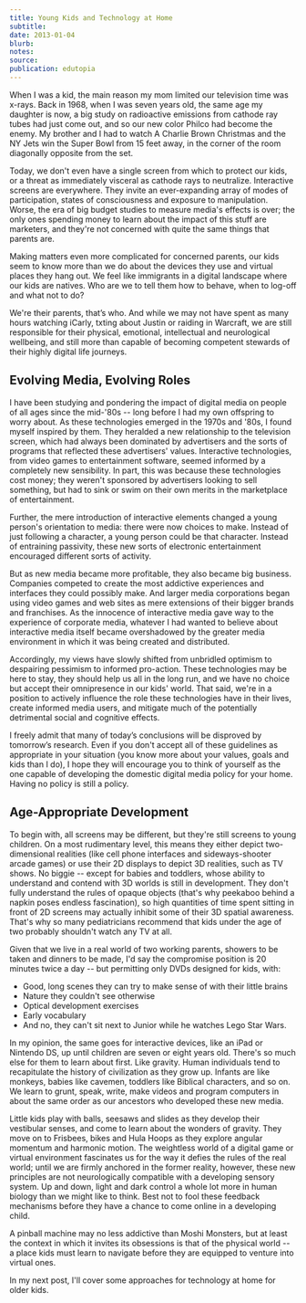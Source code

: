```yaml
---
title: Young Kids and Technology at Home
subtitle:
date: 2013-01-04
blurb:
notes:
source:
publication: edutopia
---
```


When I was a kid, the main reason my mom limited our television time was x-rays. Back in 1968, when I was seven years old, the same age my daughter is now, a big study on radioactive emissions from cathode ray tubes had just come out, and so our new color Philco had become the enemy. My brother and I had to watch A Charlie Brown Christmas and the NY Jets win the Super Bowl from 15 feet away, in the corner of the room diagonally opposite from the set.

Today, we don't even have a single screen from which to protect our kids, or a threat as immediately visceral as cathode rays to neutralize. Interactive screens are everywhere. They invite an ever-expanding array of modes of participation, states of consciousness and exposure to manipulation. Worse, the era of big budget studies to measure media's effects is over; the only ones spending money to learn about the impact of this stuff are marketers, and they're not concerned with quite the same things that parents are.

Making matters even more complicated for concerned parents, our kids seem to know more than we do about the devices they use and virtual places they hang out. We feel like immigrants in a digital landscape where our kids are natives. Who are we to tell them how to behave, when to log-off and what not to do?

We're their parents, that’s who. And while we may not have spent as many hours watching iCarly, txting about Justin or raiding in Warcraft, we are still responsible for their physical, emotional, intellectual and neurological wellbeing, and still more than capable of becoming competent stewards of their highly digital life journeys.

## Evolving Media, Evolving Roles

I have been studying and pondering the impact of digital media on people of all ages since the mid-'80s -- long before I had my own offspring to worry about. As these technologies emerged in the 1970s and '80s, I found myself inspired by them. They heralded a new relationship to the television screen, which had always been dominated by advertisers and the sorts of programs that reflected these advertisers' values. Interactive technologies, from video games to entertainment software, seemed informed by a completely new sensibility. In part, this was because these technologies cost money; they weren't sponsored by advertisers looking to sell something, but had to sink or swim on their own merits in the marketplace of entertainment.

Further, the mere introduction of interactive elements changed a young person's orientation to media: there were now choices to make. Instead of just following a character, a young person could be that character. Instead of entraining passivity, these new sorts of electronic entertainment encouraged different sorts of activity.

But as new media became more profitable, they also became big business. Companies competed to create the most addictive experiences and interfaces they could possibly make. And larger media corporations began using video games and web sites as mere extensions of their bigger brands and franchises. As the innocence of interactive media gave way to the experience of corporate media, whatever I had wanted to believe about interactive media itself became overshadowed by the greater media environment in which it was being created and distributed.

Accordingly, my views have slowly shifted from unbridled optimism to despairing pessimism to informed pro-action. These technologies may be here to stay, they should help us all in the long run, and we have no choice but accept their omnipresence in our kids' world. That said, we're in a position to actively influence the role these technologies have in their lives, create informed media users, and mitigate much of the potentially detrimental social and cognitive effects.

I freely admit that many of today’s conclusions will be disproved by tomorrow’s research. Even if you don't accept all of these guidelines as appropriate in your situation (you know more about your values, goals and kids than I do), I hope they will encourage you to think of yourself as the one capable of developing the domestic digital media policy for your home. Having no policy is still a policy.

## Age-Appropriate Development

To begin with, all screens may be different, but they're still screens to young children. On a most rudimentary level, this means they either depict two-dimensional realities (like cell phone interfaces and sideways-shooter arcade games) or use their 2D displays to depict 3D realities, such as TV shows. No biggie -- except for babies and toddlers, whose ability to understand and contend with 3D worlds is still in development. They don't fully understand the rules of opaque objects (that's why peekaboo behind a napkin poses endless fascination), so high quantities of time spent sitting in front of 2D screens may actually inhibit some of their 3D spatial awareness. That's why so many pediatricians recommend that kids under the age of two probably shouldn't watch any TV at all.

Given that we live in a real world of two working parents, showers to be taken and dinners to be made, I'd say the compromise position is 20 minutes twice a day -- but permitting only DVDs designed for kids, with:

- Good, long scenes they can try to make sense of with their little brains
- Nature they couldn't see otherwise
- Optical development exercises
- Early vocabulary
- And no, they can't sit next to Junior while he watches Lego Star Wars.

In my opinion, the same goes for interactive devices, like an iPad or Nintendo DS, up until children are seven or eight years old. There's so much else for them to learn about first. Like gravity. Human individuals tend to recapitulate the history of civilization as they grow up. Infants are like monkeys, babies like cavemen, toddlers like Biblical characters, and so on. We learn to grunt, speak, write, make videos and program computers in about the same order as our ancestors who developed these new media.

Little kids play with balls, seesaws and slides as they develop their vestibular senses, and come to learn about the wonders of gravity. They move on to Frisbees, bikes and Hula Hoops as they explore angular momentum and harmonic motion. The weightless world of a digital game or virtual environment fascinates us for the way it defies the rules of the real world; until we are firmly anchored in the former reality, however, these new principles are not neurologically compatible with a developing sensory system. Up and down, light and dark control a whole lot more in human biology than we might like to think. Best not to fool these feedback mechanisms before they have a chance to come online in a developing child.

A pinball machine may no less addictive than Moshi Monsters, but at least the context in which it invites its obsessions is that of the physical world -- a place kids must learn to navigate before they are equipped to venture into virtual ones.

In my next post, I'll cover some approaches for technology at home for older kids.
